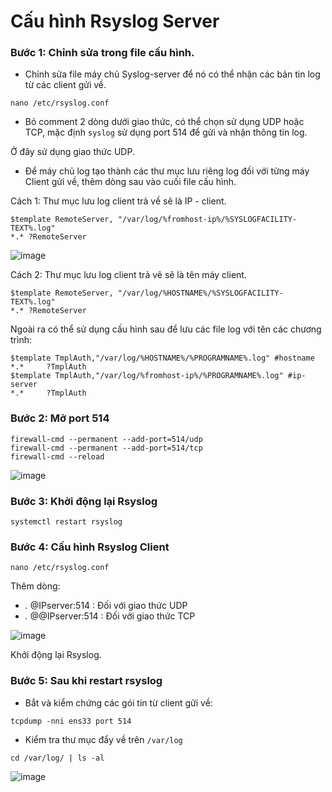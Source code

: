 # Cấu hình Rsyslog Server

### Bước 1: Chỉnh sửa trong file cấu hình.
- Chỉnh sửa file máy chủ Syslog-server để nó có thể nhận các bản tin log từ các client gửi về.

```
nano /etc/rsyslog.conf
```

- Bỏ comment 2 dòng dưới giao thức, có thể chọn sử dụng UDP hoặc TCP, mặc định `syslog` sử dụng port 514 để gửi và nhận thông tin log.

Ở đây sử dụng giao thức UDP.

- Để máy chủ log tạo thành các thư mục lưu riêng log đối với từng máy Client gửi về, thêm dòng sau vào cuối file cấu hình. 

Cách 1: Thư mục lưu log client trả về sẽ là IP - client.

```
$template RemoteServer, "/var/log/%fromhost-ip%/%SYSLOGFACILITY-TEXT%.log"
*.* ?RemoteServer
```

![image](https://user-images.githubusercontent.com/111716161/193760933-3b1c8741-1147-434d-abd6-a9414d91879c.png)

Cách 2: Thư mục lưu log client trả vê sẽ là tên máy client.

```
$template RemoteServer, "/var/log/%HOSTNAME%/%SYSLOGFACILITY-TEXT%.log"
*.* ?RemoteServer
```

Ngoài ra có thể sử dụng cấu hình sau để lưu các file log với tên các chương trình: 

```
$template TmplAuth,"/var/log/%HOSTNAME%/%PROGRAMNAME%.log" #hostname
*.*     ?TmplAuth
$template TmplAuth,"/var/log/%fromhost-ip%/%PROGRAMNAME%.log" #ip-server
*.*     ?TmplAuth
```

### Bước 2: Mở port 514

```
firewall-cmd --permanent --add-port=514/udp
firewall-cmd --permanent --add-port=514/tcp
firewall-cmd --reload
```

![image](https://user-images.githubusercontent.com/111716161/193760725-ceab06bf-6fc0-4d5d-aaf8-bf816c3848d6.png)

### Bước 3: Khởi động lại Rsyslog

```
systemctl restart rsyslog
```

### Bước 4: Cấu hình Rsyslog Client

```
nano /etc/rsyslog.conf
```

Thêm dòng:

- *.* @IPserver:514 : Đối với giao thức UDP
- *.* @@IPserver:514 : Đối với giao thức TCP

![image](https://user-images.githubusercontent.com/111716161/193761087-6ca6dae8-3f49-47ac-8907-93f7b8d2b61f.png)

Khởi động lại Rsyslog. 

### Bước 5: Sau khi restart rsyslog

- Bắt và kiểm chứng các gói tin từ client gửi về:

```
tcpdump -nni ens33 port 514
```

- Kiểm tra thư mục đẩy về trên `/var/log`

```
cd /var/log/ | ls -al
```

![image](https://user-images.githubusercontent.com/111716161/193761337-8d72c37e-541f-4844-a695-d9c8882e81c8.png)

